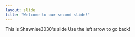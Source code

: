 ```yaml
---
layout: slide
title: "Welcome to our second slide!"
---
```

This is Shawnlee3030's slide
Use the left arrow to go back!